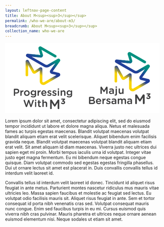 ```yaml
---
layout: leftnav-page-content
title: About M<sup><sup>3</sup></sup>
permalink: /who-we-are/about-m3/
breadcrumb: About M<sup><sup>3</sup></sup>
collection_name: who-we-are
---
```


![M3 Vertical Logos with Tagline in English and Malay](/images/m3-logo-vert.png)

Lorem ipsum dolor sit amet, consectetur adipiscing elit, sed do eiusmod tempor incididunt ut labore et dolore magna aliqua. Netus et malesuada fames ac turpis egestas maecenas. Blandit volutpat maecenas volutpat blandit aliquam etiam erat velit scelerisque. Aliquet bibendum enim facilisis gravida neque. Blandit volutpat maecenas volutpat blandit aliquam etiam erat velit. Sit amet aliquam id diam maecenas. Viverra justo nec ultrices dui sapien eget mi proin. Morbi tempus iaculis urna id volutpat. Integer vitae justo eget magna fermentum. Eu mi bibendum neque egestas congue quisque. Diam volutpat commodo sed egestas egestas fringilla phasellus. Dui ut ornare lectus sit amet est placerat in. Duis convallis convallis tellus id interdum velit laoreet id.

Convallis tellus id interdum velit laoreet id donec. Tincidunt id aliquet risus feugiat in ante metus. Parturient montes nascetur ridiculus mus mauris vitae ultricies leo. Massa sapien faucibus et molestie ac feugiat sed lectus. Eu volutpat odio facilisis mauris sit. Aliquet risus feugiat in ante. Sem et tortor consequat id porta nibh venenatis cras sed. Volutpat consequat mauris nunc congue. Enim sed faucibus turpis in eu mi. Cursus euismod quis viverra nibh cras pulvinar. Mauris pharetra et ultrices neque ornare aenean euismod elementum nisi. Neque sodales ut etiam sit amet.
